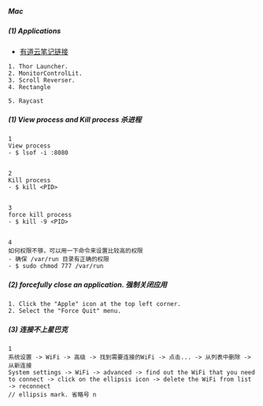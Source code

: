 ##### Mac

##### (1) Applications

- [有道云笔记链接](https://note.youdao.com/web/#/file/recent/note/WEBaad2feadd11c06ba3c517549eb116427/)

```
1. Thor Launcher.
2. MonitorControlLit.
3. Scroll Reverser.
4. Rectangle

5. Raycast
```

##### (1) View process and Kill process 杀进程

```
1
View process
- $ lsof -i :8080


2
Kill process
- $ kill <PID>


3
force kill process
- $ kill -9 <PID>


4
如何权限不够，可以用一下命令来设置比较高的权限
- 确保 /var/run 目录有正确的权限
- $ sudo chmod 777 /var/run
```

##### (2) forcefully close an application. 强制关闭应用

```
1. Click the "Apple" icon at the top left corner.
2. Select the "Force Quit" menu.
```

##### (3) 连接不上星巴克

```
1
系统设置 -> WiFi -> 高级 -> 找到需要连接的WiFi -> 点击... -> 从列表中删除 -> 从新连接
System settings -> WiFi -> advanced -> find out the WiFi that you need to connect -> click on the ellipsis icon -> delete the WiFi from list -> reconnect
// ellipsis mark. 省略号 n
```
